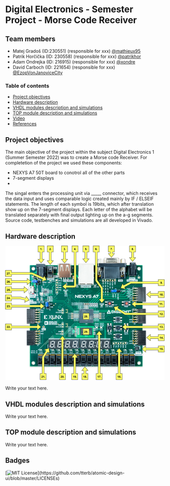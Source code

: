 # Digital Electronics - Semester Project - Morse Code Receiver

## Team members

* Matej Gradoš (ID:230551) (responsible for xxx) [@mathieux95](https://github.com/mathieux95)
* Patrik Horčička (ID: 230558) (responsible for xxx) [@patrikhor](https://github.com/patrikhor)
* Adam Ondrejka (ID: 216915) (responsible for xxx) [@xondre](https://github.com/xondre)
* David Carboch (ID: 221654) (responsible for xxx) [@EzopVonJanoviceCity](https://github.com/EzopVonJanoviceCity)

### Table of contents 

* [Project objectives](#objectives)
* [Hardware description](#hardware)
* [VHDL modules description and simulations](#modules)
* [TOP module description and simulations](#top)
* [Video](#video)
* [References](#references)

<a name="objectives"></a>

## Project objectives

The main objective of the project within the subject Digital Electronics 1 (Summer Semester 2022) was to create a Morse code Receiver. 
For completetion of the project we used these components: 
* NEXYS A7 50T board to conotrol all of the other parts
* 7-segment displays
*

The singal enters the processing unit via _____ connector, which receives the data input and uses comparable logic created mainly by IF / ELSEIF statements. The length of each symbol is 19bits, which after translation show up on the 7-segment displays. Each letter of the alphabet will be translated separately with final output lighting up on the a-g segments.  
Source code, testbenches and simulations are all developed in Vivado.

<a name="hardware"></a>

## Hardware description
 ![your figure](https://github.com/mathieux95/digital-electronics-1-MorseCodeReceiver/blob/main/images/nexys-a7-description.png) 

Write your text here.

<a name="modules"></a>

## VHDL modules description and simulations

Write your text here.

<a name="top"></a>

## TOP module description and simulations

Write your text here.

<a name="video"></a>

## Badges

[![MIT License](https://img.shields.io/apm/l/atomic-design-ui.svg?)](https://github.com/tterb/atomic-design-ui/blob/master/LICENSEs)

